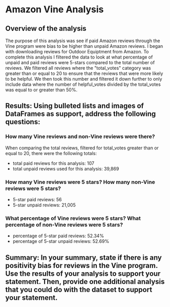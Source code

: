 # Amazon Vine Analysis

## Overview of the analysis

The purpose of this analysis was see if paid Amazon reviews through the Vine program were bias to be higher than unpaid Amazon reviews. I began with downloading reviews for Outdoor Equiptment from Amazon. To complete this analysis I filtered the data to look at what percentage of unpaid and paid reviews were 5-stars compared to the total number of reviews. We filtered all reviews where the "total_votes" category was greater than or equal to 20 to ensure that the reviews that were more likely to be helpful. We then took this number and filtered it down further to only include data where the number of helpful_votes divided by the total_votes was equal to or greater than 50%.

## Results: Using bulleted lists and images of DataFrames as support, address the following questions:

### How many Vine reviews and non-Vine reviews were there? 
When comparing the total reviews, filtered for total_votes greater than or equal to 20, there were the following totals:

- total paid reviews for this analysis: 107
- total unpaid reviews used for this analysis: 39,869

### How many Vine reviews were 5 stars? How many non-Vine reviews were 5 stars?

- 5-star paid reviews: 56
- 5-star unpaid reviews: 21,005

### What percentage of Vine reviews were 5 stars? What percentage of non-Vine reviews were 5 stars?

- percentage of 5-star paid reviews: 52.34%
- percentage of 5-star unpaid reviews: 52.69%

## Summary: In your summary, state if there is any positivity bias for reviews in the Vine program. Use the results of your analysis to support your statement. Then, provide one additional analysis that you could do with the dataset to support your statement.

